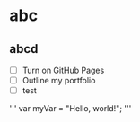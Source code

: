 #  abc
## abcd
- [ ] Turn on GitHub Pages
- [ ] Outline my portfolio
- [ ]  test

'''
var myVar = "Hello, world!";
'''
